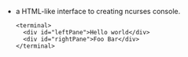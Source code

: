 * a HTML-like interface to creating ncurses console.

      <terminal>
        <div id="leftPane">Hello world</div>
        <div id="rightPane">Foo Bar</div>
      </terminal>